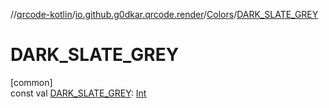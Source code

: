 //[qrcode-kotlin](../../../index.md)/[io.github.g0dkar.qrcode.render](../index.md)/[Colors](index.md)/[DARK_SLATE_GREY](-d-a-r-k_-s-l-a-t-e_-g-r-e-y.md)

# DARK_SLATE_GREY

[common]\
const val [DARK_SLATE_GREY](-d-a-r-k_-s-l-a-t-e_-g-r-e-y.md): [Int](https://kotlinlang.org/api/latest/jvm/stdlib/kotlin/-int/index.html)

